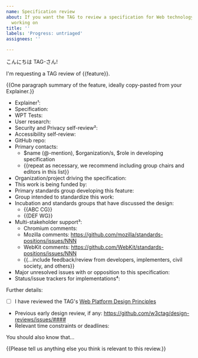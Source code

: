 ```yaml
---
name: Specification review
about: If you want the TAG to review a specification for Web technology that you're
  working on
title: ''
labels: 'Progress: untriaged'
assignees: ''

---
```


こんにちは TAG-さん!

I'm requesting a TAG review of {{feature}}.

{{One paragraph summary of the feature, ideally copy-pasted from your Explainer.}}

  - Explainer¹:
  - Specification:
  - WPT Tests:
  - User research:
  - Security and Privacy self-review²:
  - Accessibility self-review: <!-- If the feature adds any visual or audible user interface, passes visual or audible data through a protocol, or changes anything about user input, copy the checklist from https://w3c.github.io/fast/checklist.html into your repository, fill it out, and link to it here. Otherwise replace this with "N/A". -->
  - GitHub repo:
  - Primary contacts:
      - $name (@-mention), $organization/s, $role in developing specification
      - {{repeat as necessary, we recommend including group chairs and editors in this list}}
  - Organization/project driving the specification:
  - This work is being funded by:
  - Primary standards group developing this feature:
  - Group intended to standardize this work: <!-- if different from the current group -->
  - Incubation and standards groups that have discussed the design:
    - {{ABC CG}} <!-- Include a link to minutes or issues in this group if possible. -->
    - {{DEF WG}}
  - Multi-stakeholder support³:
    - Chromium comments:
    - Mozilla comments: https://github.com/mozilla/standards-positions/issues/NNN <!-- And/or other places they've given feedback -->
    - WebKit comments: https://github.com/WebKit/standards-positions/issues/NNN <!-- And/or other places they've given feedback -->
    - {{...include feedback/review from developers, implementers, civil society, and others}}
  - Major unresolved issues with or opposition to this specification:
  - Status/issue trackers for implementations⁴:

Further details:

  - [ ] I have reviewed the TAG's [Web Platform Design Principles](https://www.w3.org/TR/design-principles/)
  - Previous early design review, if any: https://github.com/w3ctag/design-reviews/issues/####
  - Relevant time constraints or deadlines:

You should also know that...

{{Please tell us anything else you think is relevant to this review.}}

<!------------------------------------------------------------------------------------
CAREFULLY READ AND DELETE CONTENT BELOW THIS LINE BEFORE SUBMITTING

Use links to content rather than pasting text into this issue. Issues are ephemeral and most of the material we are asking for has long term value.

Please preview the issue and check that the links work before submitting. Please make sure anyone with the link can access the document. We may refuse to review anything that is not public.

¹ We require an explainer to give the relevant context for the spec review, even if the spec has some background information. An explainer must address user needs and contain examples of use.  For more information, see our [explanation of how to write a good explainer](https://tag.w3.org/explainers/).

² A Security and Privacy questionnaire helps us understand potential security and privacy issues and mitigations for your design, and can save us asking redundant questions. See https://www.w3.org/TR/security-privacy-questionnaire/.

³ For your own organization, you can simply state the organization's position instead of linking to it.  This includes items on [Mozilla standards-positions](https://github.com/mozilla/standards-positions), and [WebKit standards-positions](https://github.com/WebKit/standards-positions).  Chromium doesn't have a standards-positions repository and [prefers](https://source.chromium.org/chromium/chromium/src/+/main:docs/standards/positions/GoogleChrome/README.md) to use comments from the teams that maintain the relevant area of their codebase.

⁴ Include links to [Chrome Status](https://chromestatus.com/), [Mozilla's](https://bugzilla.mozilla.org/), [WebKit's Bugzilla](https://bugs.webkit.org/), and trackers for other implementations if those are known to you.

-->
